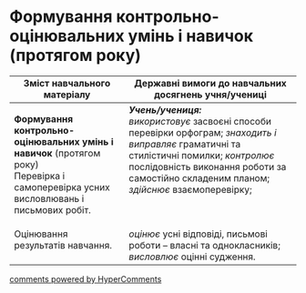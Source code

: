 <div id="hypercomments_widget" class="js-hypercomments-widget invisible"></div>

# Формування контрольно-оцінювальних умінь і навичок (протягом року)

<table>
  <tr>
    <td width="40%" align="center"><b>Зміст навчального матеріалу</b></td>
    <td width="60%" align="center"><b>Державні вимоги до навчальних досягнень учня/учениці</b></td>
  </tr>
<tbody>
  <tr>
    <td width="40%" style="vertical-align:top !important;">
    <p><b>Формування контрольно-оцінювальних умінь і навичок</b> (протягом року)<br>
Перевірка і самоперевірка усних висловлювань і письмових робіт.</td>
    <td width="60%" style="vertical-align:top !important;">
<i><b>Учень/учениця:</b></i><br>
<i>використовує</i> засвоєні способи перевірки орфограм; <i>знаходить і виправляє</i> граматичні та стилістичні помилки; <i>контролює</i> послідовність виконання роботи за самостійно складеним планом; <i>здійснює</i> взаємоперевірку; <br></td>
  </tr>
  <tr>
    <td width="40%" style="vertical-align:top !important;">
Оцінювання результатів навчання.</td>
    <td width="60%" style="vertical-align:top !important;">
<i>оцінює</i> усні відповіді, письмові роботи – власні та однокласників; <i>висловлює</i> оцінні судження.</td>
  </tr>
</tbody>
</table>

<div class="js-hypercomments-container">
<a href="http://hypercomments.com" class="hc-link" title="comments widget">comments powered by HyperComments</a>
</div>